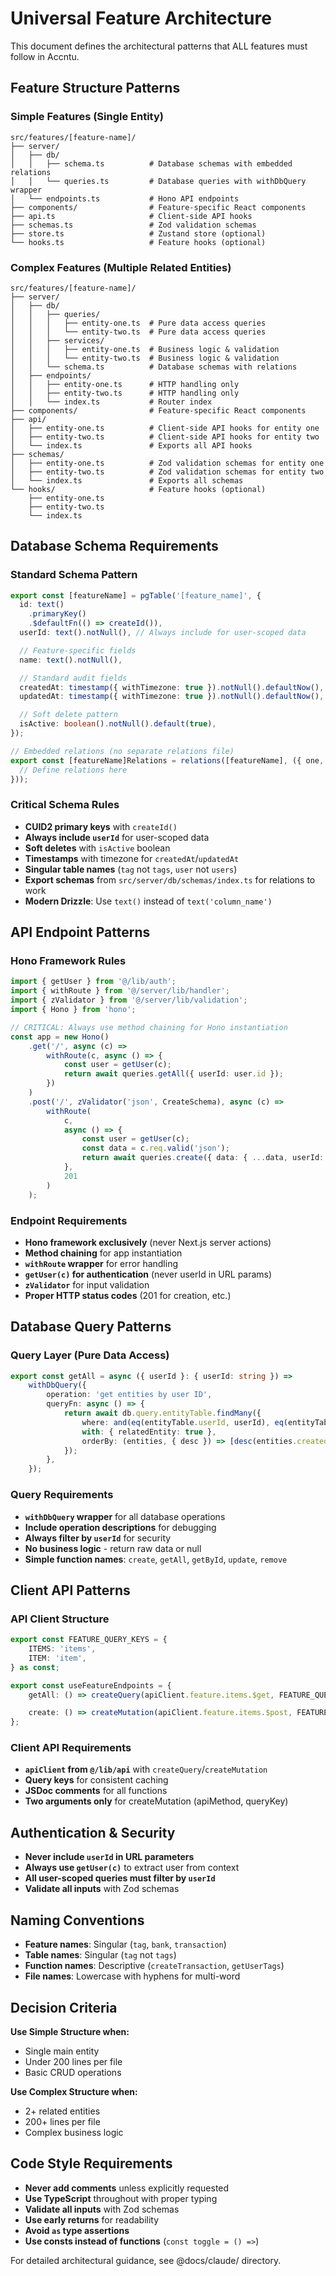 # Universal Feature Architecture

This document defines the architectural patterns that ALL features must follow in Accntu.

## Feature Structure Patterns

### Simple Features (Single Entity)

```
src/features/[feature-name]/
├── server/
│   ├── db/
│   │   ├── schema.ts          # Database schemas with embedded relations
│   │   └── queries.ts         # Database queries with withDbQuery wrapper
│   └── endpoints.ts           # Hono API endpoints
├── components/                # Feature-specific React components
├── api.ts                     # Client-side API hooks
├── schemas.ts                 # Zod validation schemas
├── store.ts                   # Zustand store (optional)
└── hooks.ts                   # Feature hooks (optional)
```

### Complex Features (Multiple Related Entities)

```
src/features/[feature-name]/
├── server/
│   ├── db/
│   │   ├── queries/
│   │   │   ├── entity-one.ts  # Pure data access queries
│   │   │   └── entity-two.ts  # Pure data access queries
│   │   ├── services/
│   │   │   ├── entity-one.ts  # Business logic & validation
│   │   │   └── entity-two.ts  # Business logic & validation
│   │   └── schema.ts          # Database schemas with relations
│   ├── endpoints/
│   │   ├── entity-one.ts      # HTTP handling only
│   │   ├── entity-two.ts      # HTTP handling only
│   │   └── index.ts           # Router index
├── components/                # Feature-specific React components
├── api/
│   ├── entity-one.ts          # Client-side API hooks for entity one
│   ├── entity-two.ts          # Client-side API hooks for entity two
│   └── index.ts               # Exports all API hooks
├── schemas/
│   ├── entity-one.ts          # Zod validation schemas for entity one
│   ├── entity-two.ts          # Zod validation schemas for entity two
│   └── index.ts               # Exports all schemas
└── hooks/                     # Feature hooks (optional)
    ├── entity-one.ts
    ├── entity-two.ts
    └── index.ts
```

## Database Schema Requirements

### Standard Schema Pattern

```typescript
export const [featureName] = pgTable('[feature_name]', {
  id: text()
    .primaryKey()
    .$defaultFn(() => createId()),
  userId: text().notNull(), // Always include for user-scoped data

  // Feature-specific fields
  name: text().notNull(),

  // Standard audit fields
  createdAt: timestamp({ withTimezone: true }).notNull().defaultNow(),
  updatedAt: timestamp({ withTimezone: true }).notNull().defaultNow(),

  // Soft delete pattern
  isActive: boolean().notNull().default(true),
});

// Embedded relations (no separate relations file)
export const [featureName]Relations = relations([featureName], ({ one, many }) => ({
  // Define relations here
}));
```

### Critical Schema Rules

- **CUID2 primary keys** with `createId()`
- **Always include `userId`** for user-scoped data
- **Soft deletes** with `isActive` boolean
- **Timestamps** with timezone for `createdAt`/`updatedAt`
- **Singular table names** (`tag` not `tags`, `user` not `users`)
- **Export schemas** from `src/server/db/schemas/index.ts` for relations to work
- **Modern Drizzle**: Use `text()` instead of `text('column_name')`

## API Endpoint Patterns

### Hono Framework Rules

```typescript
import { getUser } from '@/lib/auth';
import { withRoute } from '@/server/lib/handler';
import { zValidator } from '@/server/lib/validation';
import { Hono } from 'hono';

// CRITICAL: Always use method chaining for Hono instantiation
const app = new Hono()
    .get('/', async (c) =>
        withRoute(c, async () => {
            const user = getUser(c);
            return await queries.getAll({ userId: user.id });
        })
    )
    .post('/', zValidator('json', CreateSchema), async (c) =>
        withRoute(
            c,
            async () => {
                const user = getUser(c);
                const data = c.req.valid('json');
                return await queries.create({ data: { ...data, userId: user.id } });
            },
            201
        )
    );
```

### Endpoint Requirements

- **Hono framework exclusively** (never Next.js server actions)
- **Method chaining** for app instantiation
- **`withRoute` wrapper** for error handling
- **`getUser(c)` for authentication** (never userId in URL params)
- **`zValidator`** for input validation
- **Proper HTTP status codes** (201 for creation, etc.)

## Database Query Patterns

### Query Layer (Pure Data Access)

```typescript
export const getAll = async ({ userId }: { userId: string }) =>
    withDbQuery({
        operation: 'get entities by user ID',
        queryFn: async () => {
            return await db.query.entityTable.findMany({
                where: and(eq(entityTable.userId, userId), eq(entityTable.isActive, true)),
                with: { relatedEntity: true },
                orderBy: (entities, { desc }) => [desc(entities.createdAt)],
            });
        },
    });
```

### Query Requirements

- **`withDbQuery` wrapper** for all database operations
- **Include operation descriptions** for debugging
- **Always filter by `userId`** for security
- **No business logic** - return raw data or null
- **Simple function names**: `create`, `getAll`, `getById`, `update`, `remove`

## Client API Patterns

### API Client Structure

```typescript
export const FEATURE_QUERY_KEYS = {
    ITEMS: 'items',
    ITEM: 'item',
} as const;

export const useFeatureEndpoints = {
    getAll: () => createQuery(apiClient.feature.items.$get, FEATURE_QUERY_KEYS.ITEMS),

    create: () => createMutation(apiClient.feature.items.$post, FEATURE_QUERY_KEYS.ITEMS),
};
```

### Client API Requirements

- **`apiClient` from `@/lib/api`** with `createQuery`/`createMutation`
- **Query keys** for consistent caching
- **JSDoc comments** for all functions
- **Two arguments only** for createMutation (apiMethod, queryKey)

## Authentication & Security

- **Never include `userId` in URL parameters**
- **Always use `getUser(c)`** to extract user from context
- **All user-scoped queries must filter by `userId`**
- **Validate all inputs** with Zod schemas

## Naming Conventions

- **Feature names**: Singular (`tag`, `bank`, `transaction`)
- **Table names**: Singular (`tag` not `tags`)
- **Function names**: Descriptive (`createTransaction`, `getUserTags`)
- **File names**: Lowercase with hyphens for multi-word

## Decision Criteria

**Use Simple Structure when:**

- Single main entity
- Under 200 lines per file
- Basic CRUD operations

**Use Complex Structure when:**

- 2+ related entities
- 200+ lines per file
- Complex business logic

## Code Style Requirements

- **Never add comments** unless explicitly requested
- **Use TypeScript** throughout with proper typing
- **Validate all inputs** with Zod schemas
- **Use early returns** for readability
- **Avoid `as` type assertions**
- **Use consts instead of functions** (`const toggle = () =>`)

For detailed architectural guidance, see @docs/claude/ directory.
